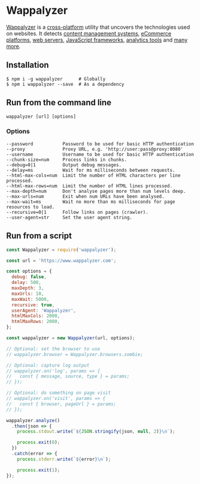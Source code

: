 # Wappalyzer

[Wappalyzer](https://www.wappalyzer.com/) is a
[cross-platform](https://github.com/AliasIO/Wappalyzer/wiki/Drivers) utility that uncovers the
technologies used on websites. It detects
[content management systems](https://www.wappalyzer.com/categories/cms),
[eCommerce platforms](https://www.wappalyzer.com/categories/ecommerce),
[web servers](https://www.wappalyzer.com/categories/web-servers),
[JavaScript frameworks](https://www.wappalyzer.com/categories/javascript-frameworks),
[analytics tools](https://www.wappalyzer.com/categories/analytics) and
[many more](https://www.wappalyzer.com/applications).


## Installation

```shell
$ npm i -g wappalyzer      # Globally
$ npm i wappalyzer --save  # As a dependency
```


## Run from the command line

```
wappalyzer [url] [options]
```

### Options

```
--password           Password to be used for basic HTTP authentication
--proxy              Proxy URL, e.g. 'http://user:pass@proxy:8080'
--username           Username to be used for basic HTTP authentication
--chunk-size=num     Process links in chunks.
--debug=0|1          Output debug messages.
--delay=ms           Wait for ms milliseconds between requests.
--html-max-cols=num  Limit the number of HTML characters per line processed.
--html-max-rows=num  Limit the number of HTML lines processed.
--max-depth=num      Don't analyse pages more than num levels deep.
--max-urls=num       Exit when num URLs have been analysed.
--max-wait=ms        Wait no more than ms milliseconds for page resources to load.
--recursive=0|1      Follow links on pages (crawler).
--user-agent=str     Set the user agent string.
```


## Run from a script

```javascript
const Wappalyzer = require('wappalyzer');

const url = 'https://www.wappalyzer.com';

const options = {
  debug: false,
  delay: 500,
  maxDepth: 3,
  maxUrls: 10,
  maxWait: 5000,
  recursive: true,
  userAgent: 'Wappalyzer',
  htmlMaxCols: 2000,
  htmlMaxRows: 2000,
};

const wappalyzer = new Wappalyzer(url, options);

// Optional: set the browser to use
// wappalyzer.browser = Wappalyzer.browsers.zombie;

// Optional: capture log output
// wappalyzer.on('log', params => {
//   const { message, source, type } = params;
// });

// Optional: do something on page visit
// wappalyzer.on('visit', params => {
//   const { browser, pageUrl } = params;
// });

wappalyzer.analyze()
  .then(json => {
    process.stdout.write(`${JSON.stringify(json, null, 2)}\n`);

    process.exit(0);
  })
  .catch(error => {
    process.stderr.write(`${error}\n`);

    process.exit(1);
});
```
